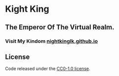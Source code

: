 # Kight King
## The Emperor Of The Virtual Realm.

### Visit My Kindom [nightkinglk.github.io](https://nightkinglk.github.io)

## License
Code released under the [CC0-1.0 license](https://github.com/nightkinglk/nightkinglk/blob/main/LICENSE).
